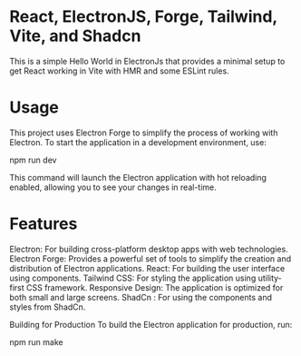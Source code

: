 # React, ElectronJS, Forge, Tailwind, Vite, and Shadcn

This is a simple Hello World in ElectronJs that provides a minimal setup to get React working in Vite with HMR and some ESLint rules.

# Usage

This project uses Electron Forge to simplify the process of working with Electron. To start the application in a development environment, use:

npm run dev

This command will launch the Electron application with hot reloading enabled, allowing you to see your changes in real-time.

# Features

Electron: For building cross-platform desktop apps with web technologies.
Electron Forge: Provides a powerful set of tools to simplify the creation and distribution of Electron applications.
React: For building the user interface using components.
Tailwind CSS: For styling the application using utility-first CSS framework.
Responsive Design: The application is optimized for both small and large screens.
ShadCn : For using the components and styles from ShadCn.

Building for Production
To build the Electron application for production, run:

npm run make
